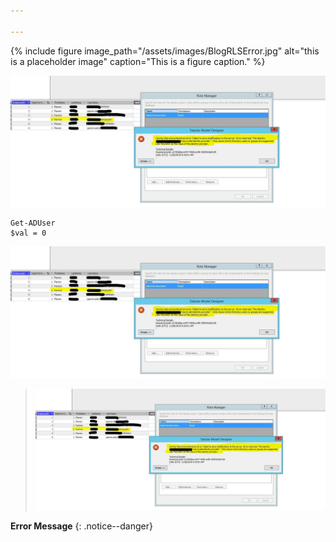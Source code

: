 ```yaml
---

---
```

{% include figure image_path="/assets/images/BlogRLSError.jpg" alt="this is a placeholder image" caption="This is a figure caption." %}

![](assets/images/BlogRLSError.jpg)

    Get-ADUser 
    $val = 0

![My helpful screenshot](/assets/images/BlogRLSError.jpg)

> ![](assets/images/BlogRLSError.jpg)

**Error Message**
{: .notice--danger}